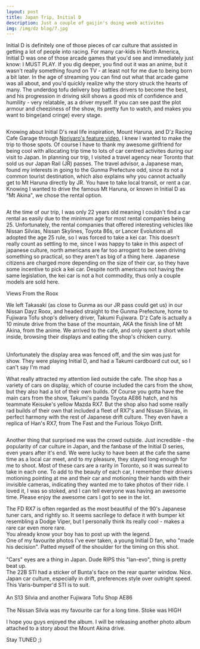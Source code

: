```yaml
---
layout: post
title: Japan Trip, Initial D
description: Just a couple of gaijin's doing weeb activites
img: /img/dz blog/7.jpg
---
```


Initial D is definitely one of those pieces of car culture that assisted in getting a lot of people into racing. For many car-kids in North America, Initial D was one of those arcade games that you'd see and immediately just know: I MUST PLAY. If you dig deeper, you find out it was an anime, but it wasn't really something found on TV - at least not for me due to being born a bit later. In the age of streaming you can find out what that arcade game was all about, and you'd quickly realize why the story struck the hearts of many. The underdog tofu delivery boy battles drivers to become the best, and his progression in driving skill shows a good mix of confidence and humility - very relatable, as a driver myself. If you can see past the plot armour and cheeziness of the show, its pretty fun to watch, and makes you want to binge(and cringe) every stage. 

<div class="img_row">
	<img class="col three" src="/img/dz blog/2.jpg" alt="" title="Mount Haruna"/>
</div>

Knowing about Initial D's real life inspiration, Mount Haruna, and D'z Racing Cafe Garage through [Noriyaro's feature video](https://www.youtube.com/watch?v=VJoRPJny4XE), I knew I wanted to make the trip to those spots. Of course I have to thank my awesome girlfriend for being cool with allocating trip time to lots of car centred activites during our visit to Japan. In planning our trip, I visited a travel agency near Toronto that sold us our Japan Rail (JR) passes. The travel advisor, a Japanese man, found my interests in going to the Gunma Prefecture odd, since its not a common tourist destination, which also explains why you cannot actually get to Mt Haruna directly by JR. You have to take local transit, or rent a car. Knowing I wanted to drive the famous Mt Haruna, or known in Initial D as "Mt Akina", we chose the rental option.

<div class="img_row">
	<img class="col three" src="/img/dz blog/1.jpg" alt="" title="Me and the Dayz"/>
</div>

At the time of our trip, I was only 22 years old meaning I couldn't find a car rental as easily due to the minimum age for most rental companies being 25. Unfortunately, the rental companies that offered interesting vehicles like Nissan Silvias, Nissan Skylines, Toyota 86s, or Lancer Evolutions all adopted the age 25 rule, so I was forced to take a kei car. This doesn't really count as settling to me, since I was happy to take in this aspect of japanese culture, north americans are far too arrogant to be seen driving something so practical, so they aren't as big of a thing here. Japanese citizens are charged more depending on the size of their car, so they have some incentive to pick a kei car. Despite north americans not having the same legislation, the kei car is not a hot commodity, thus only a couple models are sold here.

<div class="img_row">
	<img class="col three" src="/img/dz blog/storefront.jpg" alt="" title="D'z Racing Cafe Garage"/>
</div>

<div class="col three caption">
	Views From the Roox
</div>	

We left Takasaki (as close to Gunma as our JR pass could get us) in our Nissan Dayz Roox, and headed straight to the Gunma Prefecture, home to Fujiwara Tofu shop's delivery driver, Takumi Fujiwara. D'z Cafe is actually a 10 minute drive from the base of the mountain, AKA the finish line of Mt Akina, from the anime. We arrived to the cafe, and only spent a short while inside, browsing their displays and eating the shop's chicken curry. 

<div class="img_row">
	<img class="col three" src="/img/dz blog/curry.jpg" alt="" title="Dz Tire Curry"/>
</div>

<div class="img_row">
	<img class="col one" src="/img/dz blog/display.jpg" alt="" title="Centre Display"/>
	<img class="col one" src="/img/dz blog/sim.jpg" alt="" title="Sim"/>
	<img class="col one" src="/img/dz blog/r35dz.jpg" alt="" title="Sim"/>
</div>

<div class="col three caption">
	Unfortunately the display area was fenced off, and the sim was just for show. They were playing Initial D, and had a Takumi cardboard cut out, so I can't say I'm mad 
</div>									   

What really attracted my attention lied outside the cafe. The shop has a variety of cars on display, which of course included the cars from the show, but they also had a lot of their own builds. Of Course you gotta have the main cars from the show, Takumi's panda Toyota AE86 hatch, and his teammate Keisuke's yellow Mazda RX7. But the shop also had some really rad builds of their own that included a fleet of RX7's and Nissan Silvias, in perfect harmony with the rest of Japanese drift culture. They even have a replica of Han's RX7, from The Fast and the Furious Tokyo Drift.

<div class="img_row">
	<img class="col three" src="/img/dz blog/3.jpg" alt="" title="Takumi, Keisuke, and a Young Fan"/>
</div>

<div class="img_row">
	<img class="col three" src="/img/dz blog/5.jpg" alt="" title="RX7 Garage"/>
</div>

<div class="img_row">
	<img class="col three" src="/img/dz blog/6.jpg" alt="" title="Shop Build Itasha"/>
</div>

Another thing that surprised me was the crowd outside. Just incredible - the popularity of car culture in Japan, and the fanbase of the Initial D series, even years after it's end. We were lucky to have been at the cafe the same time as a local car meet, and to my pleasure, they stayed long enough for me to shoot. Most of these cars are a rarity in Toronto, so it was surreal to take in each one. To add to the beauty of each car, I remember their drivers motioning pointing at me and their car and motioning their hands with their invisible cameras, indicating they wanted me to take photos of their ride. I loved it, I was so stoked, and I can tell everyone was having an awesome time. Please enjoy the awesome cars I got to see in the lot. 

<div class="img_row">
	<img class="col three" src="/img/dz blog/viperkitrx7.jpg" alt="" title="Viper Kit RX7"/>
</div>

<div class="img_row">
	<img class="col three" src="/img/dz blog/rx7side.jpg" alt="" title="rx7side"/>
</div>


<div class="col three caption">
	The FD RX7 is often regarded as the most beautiful of the 90's Japanese tuner cars, and rightly so. It seems sacrilege to deface it with bumper kit resembling a Dodge Viper, but I personally think its really cool - makes a rare car even more rare.
</div>	

<div class="img_row">
	<img class="col three" src="/img/dz blog/slav86.jpg" alt="" title="SLAV-age"/>
</div>

<div class="col three caption">
	You already know your boy has to post up with the legend.
</div>	

<div class="img_row">
	<img class="col three" src="/img/dz blog/makeadecision.jpg" alt="" title="Make A Decision!!!"/>
</div>

<div class="col three caption">
	One of my favourite photos I've ever taken, a young Initial D fan, who "made his decision". Patted myself of the shoulder for the timing on this shot.
</div>	

<div class="img_row">
	<img class="col three" src="/img/dz blog/lanevof.jpg" alt="" title="Rally Evo Front"/>
	<img class="col three" src="/img/dz blog/lanevor.jpg" alt="" title="Rally Evo Rear"/>
</div>


<div class="col three caption">
	"Cars" eyes are a thing in Japan. Dude RIPS this "lan-evo", thing is pretty beat up.
</div>	

<div class="img_row">
	<img class="col three" src="/img/dz blog/3subs.jpg" alt="" title="3 Subaru's"/>
</div>

<div class="col three caption">
	The 22B STI had a sticker of Bunta's face on the rear quarter window. Nice.
</div>	

<div class="img_row">
	<img class="col three" src="/img/dz blog/varissti.jpg" alt="" title="Sim"/>
</div>

<div class="col three caption">
	Japan car culture, especially in drift, preferences style over outright speed. This Varis-bumper'd STI is to suit. 
</div>	

<div class="img_row">
	<img class="col three" src="/img/dz blog/sil86.jpg" alt="" title="A Pair of Legends"/>
	<img class="col three" src="/img/dz blog/sil86r.jpg" alt="" title="A Pair of Legends, rear"/>
</div>

<div class="col three caption">
	An S13 Silvia and another Fujiwara Tofu Shop AE86
</div>	

<div class="img_row">
	<img class="col three" src="/img/dz blog/whts15.jpg" alt="" title="White Silvia"/>
	<img class="col three" src="/img/dz blog/whtschas.jpg" alt="" title="Other White Silvia"/>
</div>

<div class="col three caption">
	The Nissan Silvia was my favourite car for a long time. Stoke was HIGH
</div>	

I hope you guys enjoyed the album. I will be releasing another photo album attached to a story about the Mount Akina drive. 

Stay TUNED ;)
